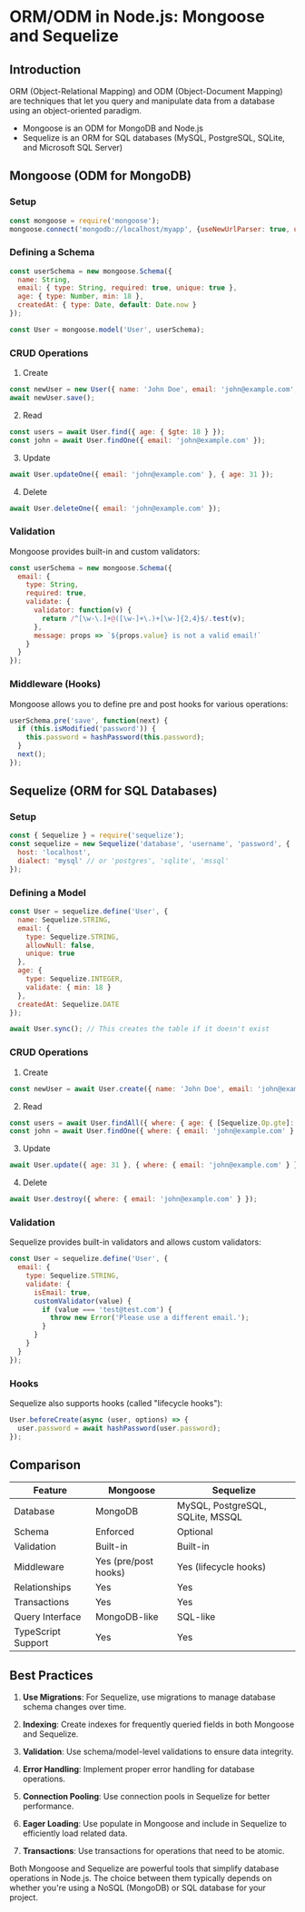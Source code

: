 # ORM/ODM in Node.js: Mongoose and Sequelize

## Introduction

ORM (Object-Relational Mapping) and ODM (Object-Document Mapping) are techniques that let you query and manipulate data from a database using an object-oriented paradigm. 

- Mongoose is an ODM for MongoDB and Node.js
- Sequelize is an ORM for SQL databases (MySQL, PostgreSQL, SQLite, and Microsoft SQL Server)

## Mongoose (ODM for MongoDB)

### Setup

```javascript
const mongoose = require('mongoose');
mongoose.connect('mongodb://localhost/myapp', {useNewUrlParser: true, useUnifiedTopology: true});
```

### Defining a Schema

```javascript
const userSchema = new mongoose.Schema({
  name: String,
  email: { type: String, required: true, unique: true },
  age: { type: Number, min: 18 },
  createdAt: { type: Date, default: Date.now }
});

const User = mongoose.model('User', userSchema);
```

### CRUD Operations

1. Create

```javascript
const newUser = new User({ name: 'John Doe', email: 'john@example.com', age: 30 });
await newUser.save();
```

2. Read

```javascript
const users = await User.find({ age: { $gte: 18 } });
const john = await User.findOne({ email: 'john@example.com' });
```

3. Update

```javascript
await User.updateOne({ email: 'john@example.com' }, { age: 31 });
```

4. Delete

```javascript
await User.deleteOne({ email: 'john@example.com' });
```

### Validation

Mongoose provides built-in and custom validators:

```javascript
const userSchema = new mongoose.Schema({
  email: {
    type: String,
    required: true,
    validate: {
      validator: function(v) {
        return /^[\w-\.]+@([\w-]+\.)+[\w-]{2,4}$/.test(v);
      },
      message: props => `${props.value} is not a valid email!`
    }
  }
});
```

### Middleware (Hooks)

Mongoose allows you to define pre and post hooks for various operations:

```javascript
userSchema.pre('save', function(next) {
  if (this.isModified('password')) {
    this.password = hashPassword(this.password);
  }
  next();
});
```

## Sequelize (ORM for SQL Databases)

### Setup

```javascript
const { Sequelize } = require('sequelize');
const sequelize = new Sequelize('database', 'username', 'password', {
  host: 'localhost',
  dialect: 'mysql' // or 'postgres', 'sqlite', 'mssql'
});
```

### Defining a Model

```javascript
const User = sequelize.define('User', {
  name: Sequelize.STRING,
  email: {
    type: Sequelize.STRING,
    allowNull: false,
    unique: true
  },
  age: {
    type: Sequelize.INTEGER,
    validate: { min: 18 }
  },
  createdAt: Sequelize.DATE
});

await User.sync(); // This creates the table if it doesn't exist
```

### CRUD Operations

1. Create

```javascript
const newUser = await User.create({ name: 'John Doe', email: 'john@example.com', age: 30 });
```

2. Read

```javascript
const users = await User.findAll({ where: { age: { [Sequelize.Op.gte]: 18 } } });
const john = await User.findOne({ where: { email: 'john@example.com' } });
```

3. Update

```javascript
await User.update({ age: 31 }, { where: { email: 'john@example.com' } });
```

4. Delete

```javascript
await User.destroy({ where: { email: 'john@example.com' } });
```

### Validation

Sequelize provides built-in validators and allows custom validators:

```javascript
const User = sequelize.define('User', {
  email: {
    type: Sequelize.STRING,
    validate: {
      isEmail: true,
      customValidator(value) {
        if (value === 'test@test.com') {
          throw new Error('Please use a different email.');
        }
      }
    }
  }
});
```

### Hooks

Sequelize also supports hooks (called "lifecycle hooks"):

```javascript
User.beforeCreate(async (user, options) => {
  user.password = await hashPassword(user.password);
});
```

## Comparison

| Feature | Mongoose | Sequelize |
|---------|----------|-----------|
| Database | MongoDB | MySQL, PostgreSQL, SQLite, MSSQL |
| Schema | Enforced | Optional |
| Validation | Built-in | Built-in |
| Middleware | Yes (pre/post hooks) | Yes (lifecycle hooks) |
| Relationships | Yes | Yes |
| Transactions | Yes | Yes |
| Query Interface | MongoDB-like | SQL-like |
| TypeScript Support | Yes | Yes |

## Best Practices

1. **Use Migrations**: For Sequelize, use migrations to manage database schema changes over time.

2. **Indexing**: Create indexes for frequently queried fields in both Mongoose and Sequelize.

3. **Validation**: Use schema/model-level validations to ensure data integrity.

4. **Error Handling**: Implement proper error handling for database operations.

5. **Connection Pooling**: Use connection pools in Sequelize for better performance.

6. **Eager Loading**: Use populate in Mongoose and include in Sequelize to efficiently load related data.

7. **Transactions**: Use transactions for operations that need to be atomic.

Both Mongoose and Sequelize are powerful tools that simplify database operations in Node.js. The choice between them typically depends on whether you're using a NoSQL (MongoDB) or SQL database for your project.
